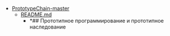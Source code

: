 - <a href = "E:\Node_projects\Node_Way\NBase\_Md\_Index\__Closer\_HPW\_Repos_HowProgrammingWorks_17_05_2020\PrototypeChain-master\cat.PrototypeChain-master\dir.PrototypeChain-master.md">PrototypeChain-master</a>
    - <a href = "E:\Node_projects\Node_Way\NBase\_Md\_Index\__Closer\_HPW\_Repos_HowProgrammingWorks_17_05_2020\PrototypeChain-master\README.md">README.md</a>
        - *## Прототипное программирование и прототипное наследование
